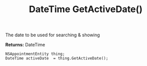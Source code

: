 ﻿---
uid: crmscript_ref_NSAppointmentEntity_GetActiveDate
title: DateTime GetActiveDate()
intellisense: NSAppointmentEntity.GetActiveDate
keywords: NSAppointmentEntity, GetActiveDate
so.topic: reference
---

The date to be used for searching & showing

**Returns:** DateTime


```crmscript
NSAppointmentEntity thing;
DateTime activeDate  = thing.GetActiveDate();
```


